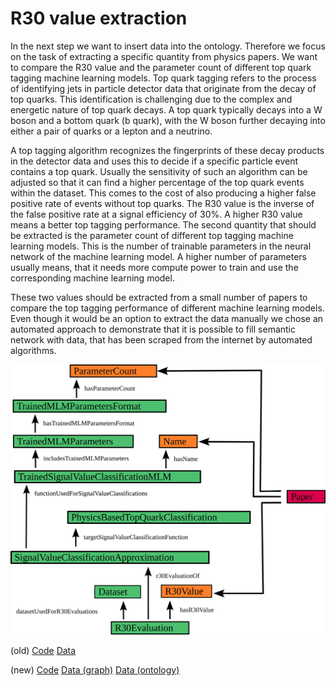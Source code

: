 # R30 value extraction

In the next step we want to insert data into the ontology. Therefore we focus on the task of extracting a specific quantity from physics papers. We want to compare the R30 value and the parameter count of different top quark tagging machine learning models. Top quark tagging refers to the process of identifying jets in particle detector data that originate from the decay of top quarks. This identification is challenging due to the complex and energetic nature of top quark decays. A top quark typically decays into a W boson and a bottom quark (b quark), with the W boson further decaying into either a pair of quarks or a lepton and a neutrino. 

A top tagging algorithm recognizes the fingerprints of these decay products in the detector data and uses this to decide if a specific particle event contains a top quark. Usually the sensitivity of such an algorithm can be adjusted so that it can find a higher percentage of the top quark events within the dataset. This comes to the cost of also producing a higher false positive rate of events without top quarks. The R30 value is the inverse of the false positive rate at a signal efficiency of 30%. A higher R30 value means a better top tagging performance. The second quantity that should be extracted is the parameter count of different top tagging machine learning models. This is the number of trainable parameters in the neural network of the machine learning model. A higher number of parameters usually means, that it needs more compute power to train and use the corresponding machine learning model.

These two values should be extracted from a small number of papers to compare the top tagging performance of different machine learning models. Even though it would be an option to extract the data manually we chose an automated approach to demonstrate that it is possible to fill semantic network with data, that has been scraped from the internet by automated algorithms.

![](./images/R30Onto.svg)

(old)
[Code](https://github.com/gratach/master-thesis/blob/main/semantic_paper/scripts/collect_R30_values.py)
[Data](https://github.com/gratach/master-database-files/blob/c7985e94d53392ba468c72cb238b25783146e2b1/master-thesis/r30-evaluation/referenced_papers/parameters.yaml)

(new)
[Code](https://github.com/gratach/master-experimental/blob/221410539c433d9d5e76f684c13c5caf7b225514/populate_knowledge_graph_with_r30.ipynb)
[Data (graph)](https://github.com/gratach/master-database-files/blob/d6a77955135191b52ad8ea4bbcaa3cd695bb3c32/master-experimental/populate_knowledge_graph_with_r30/ontology.ttl) 
[Data (ontology)](https://github.com/gratach/master-experimental/blob/221410539c433d9d5e76f684c13c5caf7b225514/mlPhysOnto.ttl)
